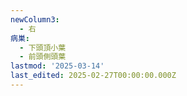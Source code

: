 ```yaml
---
newColumn3:
  - 右
病巣:
  - 下頭頂小葉
  - 前頭側頭葉
lastmod: '2025-03-14'
last_edited: 2025-02-27T00:00:00.000Z
---
```



